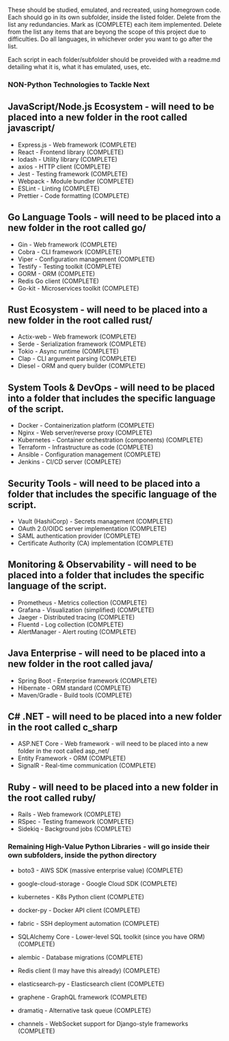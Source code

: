 These should be studied, emulated, and recreated, using homegrown code.
Each should go in its own subfolder, inside the listed folder. 
Delete from the list any redundancies. 
Mark as (COMPLETE) each item implemented. 
Delete from the list any items that are beyong the scope of this project due to difficulties.
Do all languages, in whichever order you want to go after the list.

Each script in each folder/subfolder should be proveided with a readme.md detailing what it is, what it has emulated, uses, etc.

### NON-Python Technologies to Tackle Next

## JavaScript/Node.js Ecosystem - will need to be placed into a new folder in the root called javascript/
- Express.js - Web framework (COMPLETE)
- React - Frontend library (COMPLETE)
- lodash - Utility library (COMPLETE)
- axios - HTTP client (COMPLETE)
- Jest - Testing framework (COMPLETE)
- Webpack - Module bundler (COMPLETE)
- ESLint - Linting (COMPLETE)
- Prettier - Code formatting (COMPLETE)

## Go Language Tools - will need to be placed into a new folder in the root called go/
- Gin - Web framework (COMPLETE)
- Cobra - CLI framework (COMPLETE)
- Viper - Configuration management (COMPLETE)
- Testify - Testing toolkit (COMPLETE)
- GORM - ORM (COMPLETE)
- Redis Go client (COMPLETE)
- Go-kit - Microservices toolkit (COMPLETE)

## Rust Ecosystem - will need to be placed into a new folder in the root called rust/
- Actix-web - Web framework (COMPLETE)
- Serde - Serialization framework (COMPLETE)
- Tokio - Async runtime (COMPLETE)
- Clap - CLI argument parsing (COMPLETE)
- Diesel - ORM and query builder (COMPLETE)

## System Tools & DevOps - will need to be placed into a folder that includes the specific language of the script.
- Docker - Containerization platform (COMPLETE)
- Nginx - Web server/reverse proxy (COMPLETE)
- Kubernetes - Container orchestration (components) (COMPLETE)
- Terraform - Infrastructure as code (COMPLETE)
- Ansible - Configuration management (COMPLETE)
- Jenkins - CI/CD server (COMPLETE)

## Security Tools - will need to be placed into a folder that includes the specific language of the script.
- Vault (HashiCorp) - Secrets management (COMPLETE)
- OAuth 2.0/OIDC server implementation (COMPLETE)
- SAML authentication provider (COMPLETE)
- Certificate Authority (CA) implementation (COMPLETE)

## Monitoring & Observability - will need to be placed into a folder that includes the specific language of the script.
- Prometheus - Metrics collection (COMPLETE)
- Grafana - Visualization (simplified) (COMPLETE)
- Jaeger - Distributed tracing (COMPLETE)
- Fluentd - Log collection (COMPLETE)
- AlertManager - Alert routing (COMPLETE)

## Java Enterprise - will need to be placed into a new folder in the root called java/
- Spring Boot - Enterprise framework (COMPLETE)
- Hibernate - ORM standard (COMPLETE)
- Maven/Gradle - Build tools (COMPLETE)

## C# .NET - will need to be placed into a new folder in the root called c_sharp
- ASP.NET Core - Web framework - will need to be placed into a new folder in the root called asp_net/
- Entity Framework - ORM (COMPLETE)
- SignalR - Real-time communication (COMPLETE)

## Ruby - will need to be placed into a new folder in the root called ruby/
- Rails - Web framework (COMPLETE)
- RSpec - Testing framework (COMPLETE)
- Sidekiq - Background jobs (COMPLETE)

### Remaining High-Value Python Libraries - will go inside their own subfolders, inside the python directory

- boto3 - AWS SDK (massive enterprise value) (COMPLETE)

- google-cloud-storage - Google Cloud SDK (COMPLETE)

- kubernetes - K8s Python client (COMPLETE)

- docker-py - Docker API client (COMPLETE)

- fabric - SSH deployment automation (COMPLETE)

- SQLAlchemy Core - Lower-level SQL toolkit (since you have ORM) (COMPLETE)

- alembic - Database migrations (COMPLETE)

- Redis client (I may have this already) (COMPLETE)

- elasticsearch-py - Elasticsearch client (COMPLETE)

- graphene - GraphQL framework (COMPLETE)

- dramatiq - Alternative task queue (COMPLETE)

- channels - WebSocket support for Django-style frameworks (COMPLETE)
